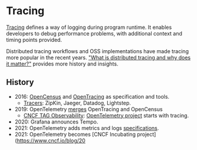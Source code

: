 # Tracing

[Tracing](https://en.wikipedia.org/wiki/Tracing_(software)) defines a way of logging during program runtime. It enables developers to debug performance problems, with additional context and timing points provided. 

Distributed tracing workflows and OSS implementations have made tracing more popular in the recent years. ["What is distributed tracing and why does it matter?"](https://www.dynatrace.com/news/blog/what-is-distributed-tracing/) provides more history and insights.  

## History

- 2016: [OpenCensus](https://opencensus.io/) and [OpenTracing](https://opentracing.io/specification/) as specification and tools.
    - [Tracers](https://opentracing.io/docs/overview/tracers/): ZipKin, Jaeger, Datadog, Lightstep.
- 2019: OpenTelemetry [merges](https://opensource.googleblog.com/2019/05/opentelemetry-merger-of-opencensus-and.html) OpenTracing and OpenCensus
    - [CNCF TAG Observability](https://github.com/cncf/tag-observability): [OpenTelemetry project](https://www.cncf.io/blog/2019/05/21/a-brief-history-of-opentelemetry-so-far/) starts with tracing.
- 2020: Grafana announces Tempo.
- 2021: OpenTelemetry adds metrics and logs [specifications](https://github.com/open-telemetry/opentelemetry-specification/tree/main/specification).
- 2021: OpenTelemetry becomes [CNCF Incubating project](https://www.cncf.io/blog/20
